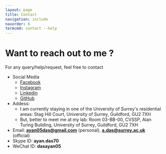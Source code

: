 ```yaml
---
layout: page
title: Contact
navigation: include
navorder: 6
termcmd: contact --help
---
```


# Want to reach out to me ?

For any query/help/request, feel free to contact

- Social Media
    - [Facebook](https://www.facebook.com/ayan.das.05)
    - [Instagram](https://www.instagram.com/ayan.das.05/)
    - [Linkedin](https://www.linkedin.com/in/ayan-das-a49928a7/)
    - [GitHub](https://github.com/dasayan05)
- Addess:
    - I am currently staying in one of the University of Surrey's residential areas: Stag Hill Court, University of Surrey, Guildford, GU2 7XH
    - But, better to meet me at my lab: Room 03-BB-00, CVSSP, Alan Turing Building, University of Surrey, Guildford, GU2 7XH
- Email: **ayan05das@gmail.com** (personal), **a.das@surrey.ac.uk** (official)
- Skype ID: **ayan.das70**
- WeChat ID: **dasayan05**